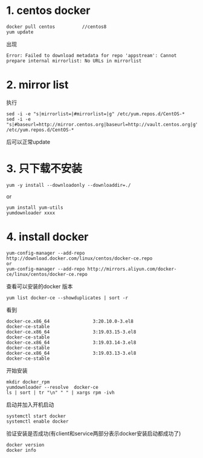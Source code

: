 # 1. centos docker
```
docker pull centos          //centos8
yum update
```
出现

```
Error: Failed to download metadata for repo 'appstream': Cannot prepare internal mirrorlist: No URLs in mirrorlist
```

# 2. mirror list
执行

```
sed -i -e "s|mirrorlist=|#mirrorlist=|g" /etc/yum.repos.d/CentOS-*
sed -i -e "s|#baseurl=http://mirror.centos.org|baseurl=http://vault.centos.org|g" /etc/yum.repos.d/CentOS-*
```
后可以正常update
# 3. 只下载不安装

```
yum -y install --downloadonly --downloaddir=./
```
or

```
yum install yum-utils
yumdownloader xxxx
```
# 4. install docker

```
yum-config-manager --add-repo http://download.docker.com/linux/centos/docker-ce.repo
or
yum-config-manager --add-repo http://mirrors.aliyun.com/docker-ce/linux/centos/docker-ce.repo
```
查看可以安装的docker 版本

```
yum list docker-ce --showduplicates | sort -r
```
看到

```
docker-ce.x86_64                3:20.10.0-3.el8                 docker-ce-stable
docker-ce.x86_64                3:19.03.15-3.el8                docker-ce-stable
docker-ce.x86_64                3:19.03.14-3.el8                docker-ce-stable
docker-ce.x86_64                3:19.03.13-3.el8                docker-ce-stable
```
开始安装

```
mkdir docker_rpm
yumdownloader --resolve  docker-ce
ls | sort | tr "\n" " " | xargs rpm -ivh

```
启动并加入开机启动
```
systemctl start docker
systemctl enable docker
```
验证安装是否成功(有client和service两部分表示docker安装启动都成功了)
```
docker version
docker info
```
